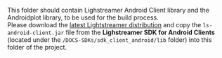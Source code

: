 This folder should contain Lighstreamer Android Client library and the Androidplot library, to be used for the build process.<br>
Please download the [latest Lightstreamer distribution](http://www.lightstreamer.com/download) and copy the `ls-android-client.jar` 
file from the <b>Lighstreamer SDK for Android Clients</b> (located under the `/DOCS-SDKs/sdk_client_android/lib` folder) 
into this folder of the project.

